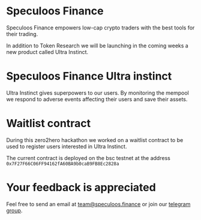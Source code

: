 # Speculoos Finance

Speculoos Finance empowers low-cap crypto traders with the best tools for their trading.

In addition to Token Research we will be launching in the coming weeks a new product called Ultra Instinct.

# Speculoos Finance Ultra instinct

Ultra Instinct gives superpowers to our users. By monitoring the mempool we respond to adverse events affecting their users and save their assets.


# Waitlist contract
During this zero2hero hackathon we worked on a waitlist contract to be used to register users interested in Ultra Instinct.

The current contract is deployed on the bsc testnet at the address `0x7F27F66C06FF94162fA60BA9b0caB9FB8Ec2828a`


# Your feedback is appreciated
Feel free to send an email at <team@speculoos.finance> or join our [telegram group](https://t.me/speculoos_finance).